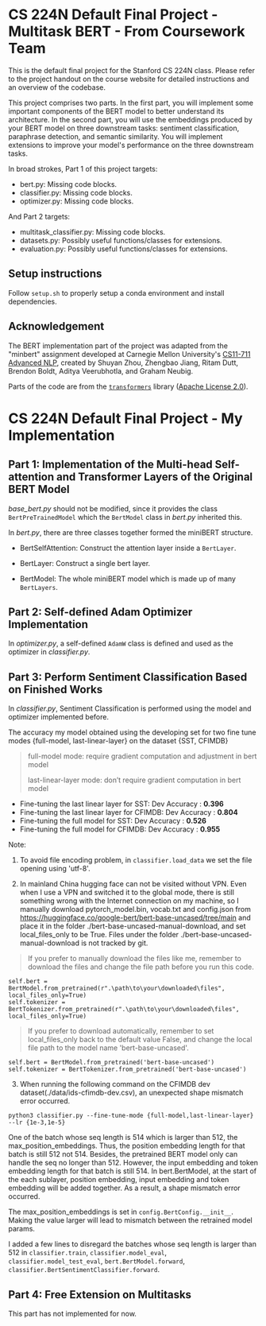 # CS 224N Default Final Project - Multitask BERT - From Coursework Team

This is the default final project for the Stanford CS 224N class. Please refer to the project handout on the course website for detailed instructions and an overview of the codebase.

This project comprises two parts. In the first part, you will implement some important components of the BERT model to better understand its architecture. 
In the second part, you will use the embeddings produced by your BERT model on three downstream tasks: sentiment classification, paraphrase detection, and semantic similarity. You will implement extensions to improve your model's performance on the three downstream tasks.

In broad strokes, Part 1 of this project targets:
* bert.py: Missing code blocks.
* classifier.py: Missing code blocks.
* optimizer.py: Missing code blocks.

And Part 2 targets:
* multitask_classifier.py: Missing code blocks.
* datasets.py: Possibly useful functions/classes for extensions.
* evaluation.py: Possibly useful functions/classes for extensions.

## Setup instructions

Follow `setup.sh` to properly setup a conda environment and install dependencies.

## Acknowledgement

The BERT implementation part of the project was adapted from the "minbert" assignment developed at Carnegie Mellon University's [CS11-711 Advanced NLP](http://phontron.com/class/anlp2021/index.html),
created by Shuyan Zhou, Zhengbao Jiang, Ritam Dutt, Brendon Boldt, Aditya Veerubhotla, and Graham Neubig.

Parts of the code are from the [`transformers`](https://github.com/huggingface/transformers) library ([Apache License 2.0](./LICENSE)).




# CS 224N Default Final Project - My Implementation

## Part 1: Implementation of the Multi-head Self-attention and Transformer Layers of the Original BERT Model

*base_bert.py* should not be modified, since it provides the class `BertPreTrainedModel` which the `BertModel` class in *bert.py* inherited this.

In *bert.py*, there are three classes together formed the miniBERT structure.

- BertSelfAttention: Construct the attention layer inside a `BertLayer`.

- BertLayer: Construct a single bert layer.

- BertModel: The whole miniBERT model which is made up of many `BertLayers`.

## Part 2: Self-defined Adam Optimizer Implementation

In *optimizer.py*, a self-defined `AdamW` class is defined and used as the optimizer in *classifier.py*.

## Part 3: Perform Sentiment Classification Based on Finished Works

In *classifier.py*, Sentiment Classification is performed using the model and optimizer implemented before.

The accuracy my model obtained using the developing set for two fine tune modes {full-model, last-linear-layer} on the dataset {SST, CFIMDB}

> full-model mode: require gradient computation and adjustment in bert model
> 
> last-linear-layer mode: don’t require gradient computation in bert model

- Fine-tuning the last linear layer for SST: Dev Accuracy : **0.396**
- Fine-tuning the last linear layer for CFIMDB: Dev Accuracy : **0.804**
- Fine-tuning the full model for SST: Dev Accuracy : **0.526**
- Fine-tuning the full model for CFIMDB: Dev Accuracy : **0.955**

Note: 

1. To avoid file encoding problem, in `classifier.load_data` we set the file opening using 'utf-8'.

2. In mainland China hugging face can not be visited without VPN. Even when I use a VPN and switched it to the global mode, there is still something wrong with the Internet connection on my machine, so I manually download pytorch_model.bin, vocab.txt and config.json from https://huggingface.co/google-bert/bert-base-uncased/tree/main and place it in the folder ./bert-base-uncased-manual-download, and set local_files_only to be True. Files under the folder ./bert-base-uncased-manual-download is not tracked by git.

>If you prefer to manually download the files like me, remember to download the files and change the file path before you run this code. 

```
self.bert = BertModel.from_pretrained(r".\path\to\your\downloaded\files", local_files_only=True)
self.tokenizer = BertTokenizer.from_pretrained(r".\path\to\your\downloaded\files", local_files_only=True)
```

>If you prefer to download automatically, remember to set local_files_only back to the default value False, and change the local file path to the model name 'bert-base-uncased'.

```
self.bert = BertModel.from_pretrained('bert-base-uncased')
self.tokenizer = BertTokenizer.from_pretrained('bert-base-uncased')
```

3. When running the following command on the CFIMDB dev dataset(./data/ids-cfimdb-dev.csv), an unexpected shape mismatch error occurred. 

```
python3 classifier.py --fine-tune-mode {full-model,last-linear-layer} --lr {1e-3,1e-5}
```
One of the batch whose seq length is 514 which is larger than 512, the max_position_embeddings. Thus, the position embedding length for that batch is still 512 not 514. Besides, the pretrained BERT model only can handle the seq no longer than 512. However, the input embedding and token embedding length for that batch is still 514. In bert.BertModel, at the start of the each sublayer, position embedding, input embedding and token embedding will be added together. As a result, a shape mismatch error occurred.

The max_position_embeddings is set in `config.BertConfig.__init__`. Making the value larger will lead to mismatch between the retrained model params.

I added a few lines to disregard the batches whose seq length is larger than 512 in `classifier.train`, `classifier.model_eval`, `classifier.model_test_eval`, `bert.BertModel.forward`, `classifier.BertSentimentClassifier.forward`.

## Part 4: Free Extension on Multitasks

This part has not implemented for now.
